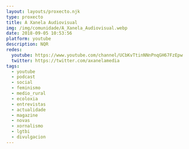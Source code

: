 ```yaml
---
layout: layouts/proxecto.njk
type: proxecto
title: A Xanela Audiovisual
img: /img/comunidade/A_Xanela_Audiovisual.webp
date: 2018-09-05 10:53:56
platform: youtube
description: N﻿QR
redes:
  youtube: https://www.youtube.com/channel/UCbKvTtinNNnPnqGH67FzEpw
  twitter: https://twitter.com/axanelamedia
tags:
  - youtube
  - podcast
  - social
  - feminismo
  - medio_rural
  - ecoloxia
  - entrevistas
  - actualidade
  - magazine
  - novas
  - xornalismo
  - lgtbi
  - divulgacion
---
```

